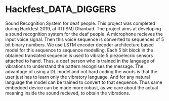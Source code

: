 # Hackfest_DATA_DIGGERS
Sound Recognition System for deaf people.
This project was completed during Hackfest 2019, at IIT(ISM) Dhanbad. The project aims at developing a sound recognition system for the deaf people. A microphone recieves the input voice signal. Then this voice sequence is converted to sequences of 5 bit binary numbers. We use LSTM encoder decoder architecture based model for this sequence to sequence modelling. Each 5 bit block in the obtained translated sequence is used to vibrate 5 piezoelecric sensors attached to hand. Thus, a deaf person who is trained in the language of vibrations to understand the pattern recognises the message.
The advantage of using a DL model and not hard coding the words is that the user just has to learn only the vibratory language. And for any natural language the model can be trained to convert to that sequence. Thus same embedded device can be made more robust, as we care about the actual meaning inside the sound recieved, to obtain the vibrations.
